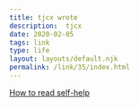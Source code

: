 ```yaml
---
title: tjcx wrote
description:  tjcx
date: 2020-02-05
tags: link
type: life
layout: layouts/default.njk
permalink: /link/35/index.html
---
```


[How to read self-help](https://tjcx.me/posts/defense-self-help/)
